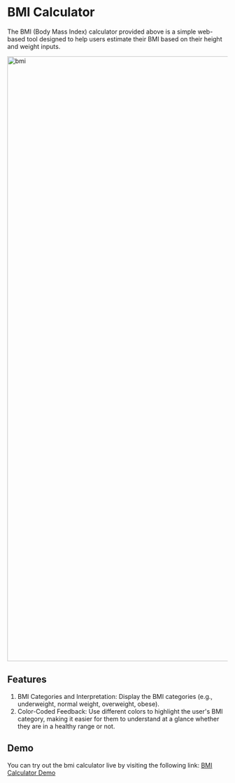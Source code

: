 # BMI Calculator 
The BMI (Body Mass Index) calculator provided above is a simple web-based tool designed to help users estimate their BMI based on their height and weight inputs.

<img width="1382" alt="bmi" src="https://github.com/shrutibist01/bmi-calculator-html-css-js/assets/142649773/ce1e23db-f612-4120-826f-37a29da7a75a">

## Features 

1. BMI Categories and Interpretation: Display the BMI categories (e.g., underweight, normal weight, overweight, obese).
2. Color-Coded Feedback: Use different colors to highlight the user's BMI category, making it easier for them to understand at a glance whether they are in a healthy range or not.

## Demo

You can try out the bmi calculator live by visiting the following link: 
[BMI Calculator Demo](https://shrutibist01.github.io/bmi-calculator-html-css-js/project//bmi.html)

